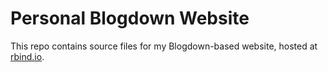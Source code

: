 # Personal Blogdown Website
This repo contains source files for my Blogdown-based website, hosted at [rbind.io](https://support.rbind.io/).
